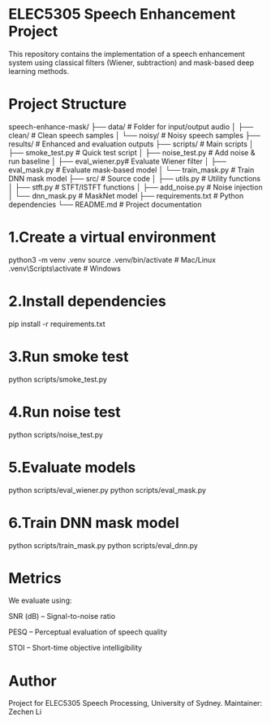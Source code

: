 # ELEC5305 Speech Enhancement Project

This repository contains the implementation of a speech enhancement system using classical filters (Wiener, subtraction) and mask-based deep learning methods.

# Project Structure
speech-enhance-mask/
├── data/ # Folder for input/output audio
│ ├── clean/ # Clean speech samples
│ └── noisy/ # Noisy speech samples
├── results/ # Enhanced and evaluation outputs
├── scripts/ # Main scripts
│ ├── smoke_test.py # Quick test script
│ ├── noise_test.py # Add noise & run baseline
│ ├── eval_wiener.py# Evaluate Wiener filter
│ ├── eval_mask.py # Evaluate mask-based model
│ └── train_mask.py # Train DNN mask model
├── src/ # Source code
│ ├── utils.py # Utility functions
│ ├── stft.py # STFT/ISTFT functions
│ ├── add_noise.py # Noise injection
│ └── dnn_mask.py # MaskNet model
├── requirements.txt # Python dependencies
└── README.md # Project documentation


# 1.Create a virtual environment

python3 -m venv .venv
source .venv/bin/activate     # Mac/Linux
.venv\Scripts\activate        # Windows

# 2.Install dependencies

pip install -r requirements.txt

# 3.Run smoke test

python scripts/smoke_test.py

# 4.Run noise test

python scripts/noise_test.py

# 5.Evaluate models

python scripts/eval_wiener.py
python scripts/eval_mask.py

# 6.Train DNN mask model 

python scripts/train_mask.py
python scripts/eval_dnn.py

# Metrics
We evaluate using:

SNR (dB) – Signal-to-noise ratio

PESQ – Perceptual evaluation of speech quality

STOI – Short-time objective intelligibility

# Author

Project for ELEC5305 Speech Processing, University of Sydney.
Maintainer: Zechen Li